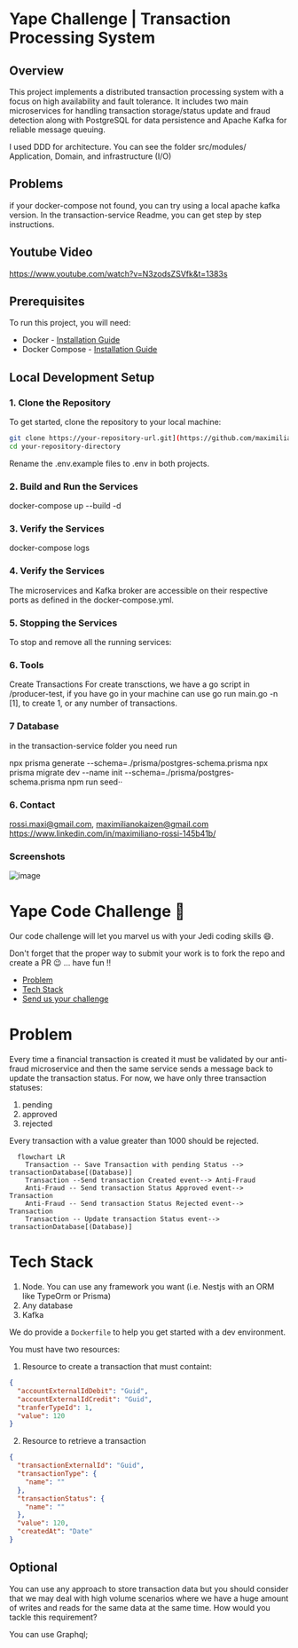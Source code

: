 # Yape Challenge | Transaction Processing System

## Overview

This project implements a distributed transaction processing system with a focus on high availability and fault tolerance. It includes two main microservices for handling transaction storage/status update and fraud detection along with PostgreSQL for data persistence and Apache Kafka for reliable message queuing.

I used DDD for architecture. You can see the folder src/modules/ Application, Domain, and infrastructure (I/O) 

## Problems

if your docker-compose not found, you can try using a local apache kafka version. 
In the transaction-service Readme, you can get step by step instructions.

## Youtube Video

https://www.youtube.com/watch?v=N3zodsZSVfk&t=1383s

## Prerequisites

To run this project, you will need:

- Docker - [Installation Guide](https://docs.docker.com/get-docker/)
- Docker Compose - [Installation Guide](https://docs.docker.com/compose/install/)

## Local Development Setup

### 1. Clone the Repository

To get started, clone the repository to your local machine:

```bash
git clone https://your-repository-url.git](https://github.com/maximilianokaizen/yape-fork
cd your-repository-directory
```
Rename the .env.example files to .env in both projects.

### 2. Build and Run the Services

docker-compose up --build -d

### 3. Verify the Services

docker-compose logs

### 4. Verify the Services

The microservices and Kafka broker are accessible on their respective ports as defined in the docker-compose.yml.

### 5. Stopping the Services

To stop and remove all the running services:

### 6. Tools

Create Transactions
For create transctions, we have a go script in
/producer-test, if you have go in your machine
can use go run main.go -n [1], to create 1, or
any number of transactions.

### 7 Database

in the transaction-service folder you need run

npx prisma generate --schema=./prisma/postgres-schema.prisma 
npx prisma migrate dev --name init --schema=./prisma/postgres-schema.prisma npm run seed··

### 6. Contact

rossi.maxi@gmail.com,
maximilianokaizen@gmail.com
https://www.linkedin.com/in/maximiliano-rossi-145b41b/


### Screenshots

![image](https://github.com/maximilianokaizen/yape-fork/assets/148482605/d94ab1bb-74b1-4aaa-a2d3-e41b10d2cc16)

# Yape Code Challenge :rocket:

Our code challenge will let you marvel us with your Jedi coding skills :smile:.

Don't forget that the proper way to submit your work is to fork the repo and create a PR :wink: ... have fun !!

- [Problem](#problem)
- [Tech Stack](#tech_stack)
- [Send us your challenge](#send_us_your_challenge)

# Problem

Every time a financial transaction is created it must be validated by our anti-fraud microservice and then the same service sends a message back to update the transaction status.
For now, we have only three transaction statuses:

<ol>
  <li>pending</li>
  <li>approved</li>
  <li>rejected</li>  
</ol>

Every transaction with a value greater than 1000 should be rejected.

```mermaid
  flowchart LR
    Transaction -- Save Transaction with pending Status --> transactionDatabase[(Database)]
    Transaction --Send transaction Created event--> Anti-Fraud
    Anti-Fraud -- Send transaction Status Approved event--> Transaction
    Anti-Fraud -- Send transaction Status Rejected event--> Transaction
    Transaction -- Update transaction Status event--> transactionDatabase[(Database)]
```

# Tech Stack

<ol>
  <li>Node. You can use any framework you want (i.e. Nestjs with an ORM like TypeOrm or Prisma) </li>
  <li>Any database</li>
  <li>Kafka</li>    
</ol>

We do provide a `Dockerfile` to help you get started with a dev environment.

You must have two resources:

1. Resource to create a transaction that must containt:

```json
{
  "accountExternalIdDebit": "Guid",
  "accountExternalIdCredit": "Guid",
  "tranferTypeId": 1,
  "value": 120
}
```

2. Resource to retrieve a transaction

```json
{
  "transactionExternalId": "Guid",
  "transactionType": {
    "name": ""
  },
  "transactionStatus": {
    "name": ""
  },
  "value": 120,
  "createdAt": "Date"
}
```

## Optional

You can use any approach to store transaction data but you should consider that we may deal with high volume scenarios where we have a huge amount of writes and reads for the same data at the same time. How would you tackle this requirement?

You can use Graphql;
